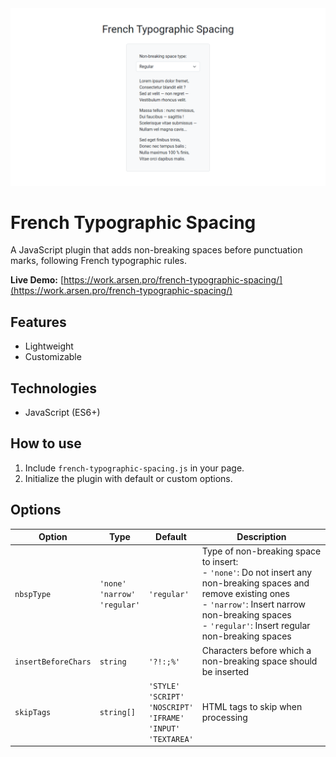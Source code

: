 <kbd>
    <img src="img/french-typographic-spacing.png" alt="French Typographic Spacing">
</kbd>


# French Typographic Spacing
A JavaScript plugin that adds non-breaking spaces before punctuation marks,
following French typographic rules.

**Live Demo:**
[https://work.arsen.pro/french-typographic-spacing/](https://work.arsen.pro/french-typographic-spacing/)


## Features
* Lightweight
* Customizable


## Technologies
* JavaScript (ES6+)


## How to use
1. Include `french-typographic-spacing.js` in your page.
2. Initialize the plugin with default or custom options.


## Options
<table>
  <thead>
    <tr>
      <th>Option</th>
      <th>Type</th>
      <th>Default</th>
      <th>Description</th>
    </tr>
  </thead>
  <tbody>
    <tr>
      <td>
        <code>nbspType</code>
      </td>
      <td>
        <code>'none'</code><br>
        <code>'narrow'</code><br>
        <code>'regular'</code>
      </td>
      <td>
        <code>'regular'</code>
      </td>
      <td>
        Type of non-breaking space to insert:<br>
        - <code>'none'</code>: Do not insert any non-breaking spaces and remove existing ones<br>
        - <code>'narrow'</code>: Insert narrow non-breaking spaces<br>
        - <code>'regular'</code>: Insert regular non-breaking spaces
      </td>
    </tr>
    <tr>
      <td>
        <code>insertBeforeChars</code>
      </td>
      <td>
        <code>string</code>
      </td>
      <td>
        <code>'?!:;%'</code>
      </td>
      <td>
        Characters before which a non-breaking space should be inserted
      </td>
    </tr>
    <tr>
      <td>
        <code>skipTags</code>
      </td>
      <td>
        <code>string[]</code>
      </td>
      <td>
        <code>'STYLE'</code><br>
        <code>'SCRIPT'</code><br>
        <code>'NOSCRIPT'</code><br>
        <code>'IFRAME'</code><br>
        <code>'INPUT'</code><br>
        <code>'TEXTAREA'</code>
      </td>
      <td>
        HTML tags to skip when processing
      </td>
    </tr>
  </tbody>
</table>